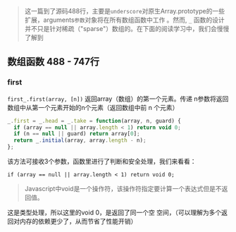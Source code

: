 > 这一篇到了源码488行，主要是`underscore`对原生Array.prototype的一些扩展，arguments`参数`对象将在所有数组函数中工作 。然而, `_` 函数的设计并不只是针对稀疏（"sparse"）数组的。在下面的阅读学习中，我们会慢慢了解到

## 数组函数 488 - 747行

### first

`first_.first(array, [n])` 返回array（数组）的第一个元素。传递 n参数将返回数组中从第一个元素开始的n个元素（返回数组中前 n 个元素）

```js
_.first = _.head = _.take = function(array, n, guard) {
  if (array == null || array.length < 1) return void 0;
  if (n == null || guard) return array[0];
  return _.initial(array, array.length - n);
};
```

该方法可接收3个参数，函数里进行了判断和安全处理，我们来看看：

    if (array == null || array.length < 1) return void 0;

> Javascript中void是一个操作符，该操作符指定要计算一个表达式但是不返回值。

这是类型处理，所以这里的void 0，是返回了同一个空 空间，（可以理解为多个返回对内存的依赖更少了，从而节省了性能开销）

